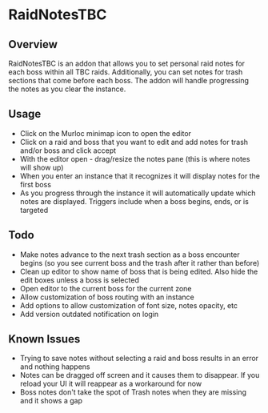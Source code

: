 # RaidNotesTBC

## Overview

RaidNotesTBC is an addon that allows you to set personal raid notes for each boss within all TBC raids. Additionally, you can set notes for trash sections that come before each boss. The addon will handle progressing the notes as you clear the instance.

## Usage

* Click on the Murloc minimap icon to open the editor
* Click on a raid and boss that you want to edit and add notes for trash and/or boss and click accept
* With the editor open - drag/resize the notes pane (this is where notes will show up)
* When you enter an instance that it recognizes it will display notes for the first boss
* As you progress through the instance it will automatically update which notes are displayed. Triggers include when a boss begins, ends, or is targeted

## Todo

* Make notes advance to the next trash section as a boss encounter begins (so you see current boss and the trash after it rather than before)
* Clean up editor to show name of boss that is being edited. Also hide the edit boxes unless a boss is selected
* Open editor to the current boss for the current zone
* Allow customization of boss routing with an instance
* Add options to allow customization of font size, notes opacity, etc
* Add version outdated notification on login

## Known Issues

* Trying to save notes without selecting a raid and boss results in an error and nothing happens
* Notes can be dragged off screen and it causes them to disappear. If you reload your UI it will reappear as a workaround for now
* Boss notes don't take the spot of Trash notes when they are missing and it shows a gap